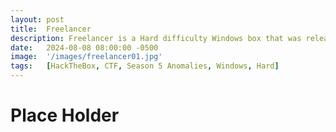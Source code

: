 ```yaml
---
layout: post
title:  Freelancer
description: Freelancer is a Hard difficulty Windows box that was release for Season 5 Anomalies. It focuses on...
date:   2024-08-08 08:00:00 -0500
image:  '/images/freelancer01.jpg'
tags:   [HackTheBox, CTF, Season 5 Anomalies, Windows, Hard]
---
```

# Place Holder